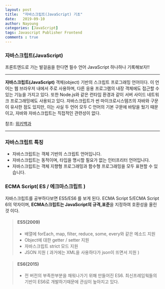 ```yaml
---
layout: post
title:  "자바스크립트(JavaScript) 기초"
date:   2019-09-10
author: Nayoung
categories: [JavaScript]
tags: Javascript Publisher Frontend
comments : true
---
```




### 자바스크립트(JavaScript)
<span>프론트엔드로 가는 발걸음을 한다면 필수 언어 JavaScript</span>
<span class="dp-bl"> 하나하나 기록해보자!! </span>

----------------------------------------------------------------

**자바스크립트(JavaScript)** 객체(object) 기반의 스크립트 프로그래밍 언어이다. 이 언어는 웹 브라우저 내에서 주로 사용하며, 다른 응용 프로그램의 내장 객체에도 접근할 수 있는 기능을 가지고 있다. 또한 Node.js와 같은 런타임 환경과 같이 서버 사이드 네트워크 프로그래밍에도 사용되고 있다. 자바스크립트가 썬 마이크로시스템즈의 자바와 구문이 유사한 점도 있지만, 이는 사실 두 언어 모두 C 언어의 기본 구문에 바탕을 뒀기 때문이고, 자바와 자바스크립트는 직접적인 관련성이 없다.

참조: [위키백과](https://ko.wikipedia.org/wiki/%EC%9E%90%EB%B0%94%EC%8A%A4%ED%81%AC%EB%A6%BD%ED%8A%B8)

------------------------------------------------------------------

### 자바스크립트 특징
<span class="ft1 dp-bl"> </span>

- 자바스크립트는 객체 기반의 스크립트 언어입니다.
- 자바스크립트는 동적이며, 타입을 명시할 필요가 없는 인터프리터 언어입니다.
- 자바스크립트는 객체 지향형 프로그래밍과 함수형 프로그래밍을 모두 표현할 수 있습니다.

### ECMA Script( ES / 에크마스크립트 )
<span class="ft1 dp-bl"> 자바스크립트를 공부하다보면 ES5/ES6 를 보게 된다. ECMA Script 5/ECMA Script 6의 약자이며,
<strong>ECMA스크립트는 JavaScript의 규격,표준</strong>을 지정하여 호환성을 올린 것 이다.</span>
> #### ES5(2009)
>* 배열에 forEach, map, filter, reduce, some, every와 같은 메소드 지원
>* Object에 대한 getter / setter 지원
>* 자바스크립트 strict 모드 지원
>* JSON 지원 ( 과거에는 XML을 사용하다가 json이 뜨면서 지원 )


> #### ES6(2015)
>* 전 버전의 부족한부분을 채워나가기 위해 만들어진 ES6. 최신프레임웍들의 기반이 ES6로 개발하기때문에 관심이 높아지고 있다.
